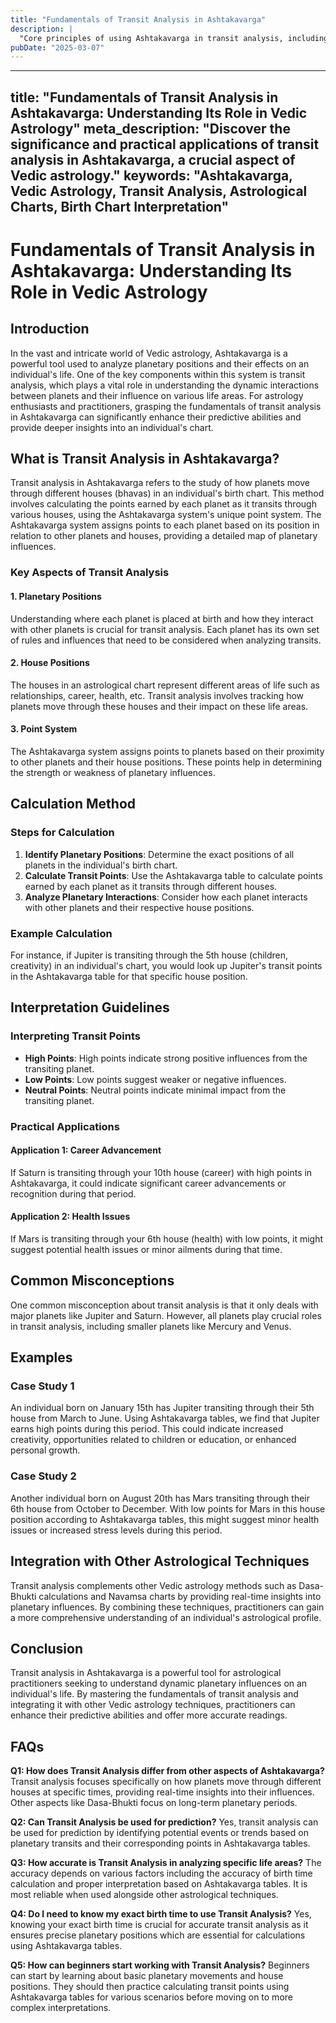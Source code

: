 ```yaml
---
title: "Fundamentals of Transit Analysis in Ashtakavarga"
description: |
  "Core principles of using Ashtakavarga in transit analysis, including"
pubDate: "2025-03-07"
---
```


---
title: "Fundamentals of Transit Analysis in Ashtakavarga: Understanding Its Role in Vedic Astrology"
meta_description: "Discover the significance and practical applications of transit analysis in Ashtakavarga, a crucial aspect of Vedic astrology."
keywords: "Ashtakavarga, Vedic Astrology, Transit Analysis, Astrological Charts, Birth Chart Interpretation"
---

# Fundamentals of Transit Analysis in Ashtakavarga: Understanding Its Role in Vedic Astrology

## Introduction

In the vast and intricate world of Vedic astrology, Ashtakavarga is a powerful tool used to analyze planetary positions and their effects on an individual's life. One of the key components within this system is transit analysis, which plays a vital role in understanding the dynamic interactions between planets and their influence on various life areas. For astrology enthusiasts and practitioners, grasping the fundamentals of transit analysis in Ashtakavarga can significantly enhance their predictive abilities and provide deeper insights into an individual's chart.

## What is Transit Analysis in Ashtakavarga?

Transit analysis in Ashtakavarga refers to the study of how planets move through different houses (bhavas) in an individual's birth chart. This method involves calculating the points earned by each planet as it transits through various houses, using the Ashtakavarga system's unique point system. The Ashtakavarga system assigns points to each planet based on its position in relation to other planets and houses, providing a detailed map of planetary influences.

### Key Aspects of Transit Analysis

#### 1. **Planetary Positions**
Understanding where each planet is placed at birth and how they interact with other planets is crucial for transit analysis. Each planet has its own set of rules and influences that need to be considered when analyzing transits.

#### 2. **House Positions**
The houses in an astrological chart represent different areas of life such as relationships, career, health, etc. Transit analysis involves tracking how planets move through these houses and their impact on these life areas.

#### 3. **Point System**
The Ashtakavarga system assigns points to planets based on their proximity to other planets and their house positions. These points help in determining the strength or weakness of planetary influences.

## Calculation Method

### Steps for Calculation

1. **Identify Planetary Positions**: Determine the exact positions of all planets in the individual's birth chart.
2. **Calculate Transit Points**: Use the Ashtakavarga table to calculate points earned by each planet as it transits through different houses.
3. **Analyze Planetary Interactions**: Consider how each planet interacts with other planets and their respective house positions.

### Example Calculation

For instance, if Jupiter is transiting through the 5th house (children, creativity) in an individual's chart, you would look up Jupiter's transit points in the Ashtakavarga table for that specific house position.

## Interpretation Guidelines

### Interpreting Transit Points

- **High Points**: High points indicate strong positive influences from the transiting planet.
- **Low Points**: Low points suggest weaker or negative influences.
- **Neutral Points**: Neutral points indicate minimal impact from the transiting planet.

### Practical Applications

#### Application 1: Career Advancement
If Saturn is transiting through your 10th house (career) with high points in Ashtakavarga, it could indicate significant career advancements or recognition during that period.

#### Application 2: Health Issues
If Mars is transiting through your 6th house (health) with low points, it might suggest potential health issues or minor ailments during that time.

## Common Misconceptions

One common misconception about transit analysis is that it only deals with major planets like Jupiter and Saturn. However, all planets play crucial roles in transit analysis, including smaller planets like Mercury and Venus.

## Examples

### Case Study 1
An individual born on January 15th has Jupiter transiting through their 5th house from March to June. Using Ashtakavarga tables, we find that Jupiter earns high points during this period. This could indicate increased creativity, opportunities related to children or education, or enhanced personal growth.

### Case Study 2
Another individual born on August 20th has Mars transiting through their 6th house from October to December. With low points for Mars in this house position according to Ashtakavarga tables, this might suggest minor health issues or increased stress levels during this period.

## Integration with Other Astrological Techniques

Transit analysis complements other Vedic astrology methods such as Dasa-Bhukti calculations and Navamsa charts by providing real-time insights into planetary influences. By combining these techniques, practitioners can gain a more comprehensive understanding of an individual's astrological profile.

## Conclusion

Transit analysis in Ashtakavarga is a powerful tool for astrological practitioners seeking to understand dynamic planetary influences on an individual's life. By mastering the fundamentals of transit analysis and integrating it with other Vedic astrology techniques, practitioners can enhance their predictive abilities and offer more accurate readings.

## FAQs

**Q1: How does Transit Analysis differ from other aspects of Ashtakavarga?**
Transit analysis focuses specifically on how planets move through different houses at specific times, providing real-time insights into their influences. Other aspects like Dasa-Bhukti focus on long-term planetary periods.

**Q2: Can Transit Analysis be used for prediction?**
Yes, transit analysis can be used for prediction by identifying potential events or trends based on planetary transits and their corresponding points in Ashtakavarga tables.

**Q3: How accurate is Transit Analysis in analyzing specific life areas?**
The accuracy depends on various factors including the accuracy of birth time calculation and proper interpretation based on Ashtakavarga tables. It is most reliable when used alongside other astrological techniques.

**Q4: Do I need to know my exact birth time to use Transit Analysis?**
Yes, knowing your exact birth time is crucial for accurate transit analysis as it ensures precise planetary positions which are essential for calculations using Ashtakavarga tables.

**Q5: How can beginners start working with Transit Analysis?**
Beginners can start by learning about basic planetary movements and house positions. They should then practice calculating transit points using Ashtakavarga tables for various scenarios before moving on to more complex interpretations.